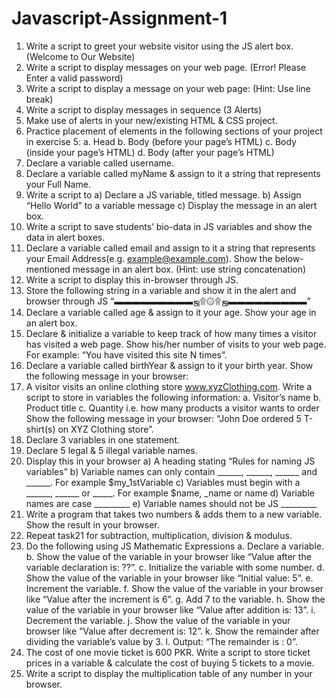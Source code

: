 # Javascript-Assignment-1

01. Write a script to greet your website visitor using the JS alert box. (Welcome to
    Our Website)<br>
02. Write a script to display messages on your web page. (Error! Please Enter a
    valid password)<br>
03. Write a script to display a message on your web page: (Hint: Use line break)<br>
04. Write a script to display messages in sequence (3 Alerts)<br>
05. Make use of alerts in your new/existing HTML & CSS project.<br>
06. Practice placement of elements in the following sections of your project in
    exercise 5:
    a. Head
    b. Body (before your page’s HTML)
    c. Body (inside your page’s HTML)
    d. Body (after your page’s HTML)<br>
07. Declare a variable called username.<br>
08. Declare a variable called myName & assign to it a string that represents
    your Full Name.<br>
09. Write a script to
    a) Declare a JS variable, titled message.
    b) Assign “Hello World” to a variable message
    c) Display the message in an alert box.<br>
10. Write a script to save students’ bio-data in JS variables and show the data in
    alert boxes.<br>
11. Declare a variable called email and assign to it a string that represents your
    Email Address(e.g. example@example.com). Show the below-mentioned
    message in an alert box. (Hint: use string concatenation)<br>
12. Write a script to display this in-browser through JS.<br>
13. Store the following string in a variable and show it in the alert and browser through JS
    “▬▬▬▬▬▬▬▬▬ஜ۩۞۩ஜ▬▬▬▬▬▬▬▬▬”<br>
14. Declare a variable called age & assign to it your age. Show your age in an
    alert box.<br>
15. Declare & initialize a variable to keep track of how many times a visitor has
    visited a web page. Show his/her number of visits to your web page. For
    example: “You have visited this site N times”.<br>
16. Declare a variable called birthYear & assign to it your birth year. Show the
    following message in your browser:<br>
17. A visitor visits an online clothing store www.xyzClothing.com. Write a script
    to store in variables the following information: a. Visitor’s name b. Product
    title c. Quantity i.e. how many products a visitor wants to order Show the
    following message in your browser: “John Doe ordered 5 T-shirt(s) on XYZ
    Clothing store”.<br>
18. Declare 3 variables in one statement.<br>
19. Declare 5 legal & 5 illegal variable names.<br>
20. Display this in your browser
    a) A heading stating “Rules for naming JS variables”
    b) Variable names can only contain ______, ______, ______ and ______. For
    example $my_1stVariable
    c) Variables must begin with a ______, ______ or _____. For example
    $name, _name or name
    d) Variable names are case _________
    e) Variable names should not be JS _________<br>
21. Write a program that takes two numbers & adds them to a new variable.
    Show the result in your browser.<br>
22. Repeat task21 for subtraction, multiplication, division & modulus.<br>
23. Do the following using JS Mathematic Expressions
    a. Declare a variable.
    b. Show the value of the variable in your browser like “Value after the variable
    declaration is: ??”.
    c. Initialize the variable with some number.
    d. Show the value of the variable in your browser like “Initial value: 5”.
    e. Increment the variable.
    f. Show the value of the variable in your browser like “Value after
    the increment is 6”.
    g. Add 7 to the variable.
    h. Show the value of the variable in your browser like “Value after addition
    is: 13”.
    i. Decrement the variable.
    j. Show the value of the variable in your browser like “Value after
    decrement is: 12”.
    k. Show the remainder after dividing the variable’s value by 3.
    l. Output: “The remainder is : 0”.<br>
24. The cost of one movie ticket is 600 PKR. Write a script to store ticket prices in a
    variable & calculate the cost of buying 5 tickets to a movie.<br>
25. Write a script to display the multiplication table of any number in your browser.<br>
